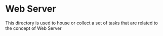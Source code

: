 # Web Server

This directory is used to house or collect a set of tasks that are related to the concept of Web Server